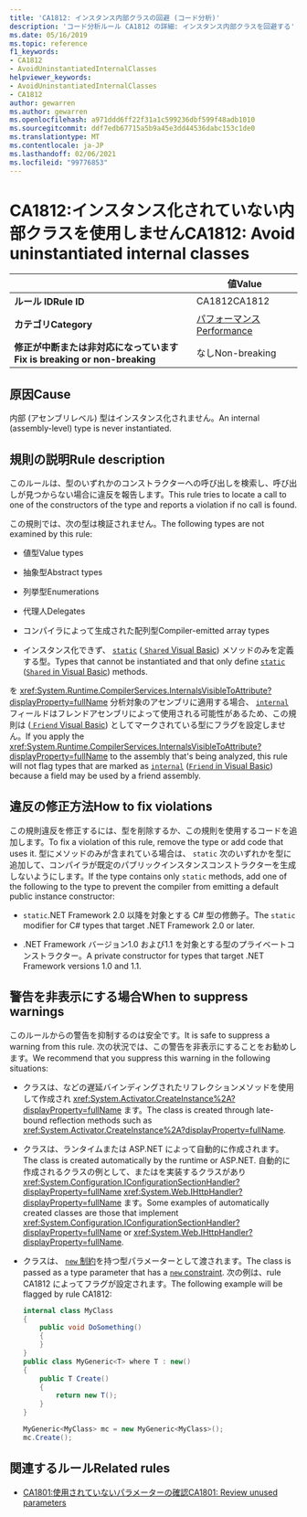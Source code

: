 ```yaml
---
title: 'CA1812: インスタンス内部クラスの回避 (コード分析)'
description: 'コード分析ルール CA1812 の詳細: インスタンス内部クラスを回避する'
ms.date: 05/16/2019
ms.topic: reference
f1_keywords:
- CA1812
- AvoidUninstantiatedInternalClasses
helpviewer_keywords:
- AvoidUninstantiatedInternalClasses
- CA1812
author: gewarren
ms.author: gewarren
ms.openlocfilehash: a971ddd6ff22f31a1c599236dbf599f48adb1010
ms.sourcegitcommit: ddf7edb67715a5b9a45e3dd44536dabc153c1de0
ms.translationtype: MT
ms.contentlocale: ja-JP
ms.lasthandoff: 02/06/2021
ms.locfileid: "99776853"
---
```

# <a name="ca1812-avoid-uninstantiated-internal-classes"></a><span data-ttu-id="cd0c7-103">CA1812:インスタンス化されていない内部クラスを使用しません</span><span class="sxs-lookup"><span data-stu-id="cd0c7-103">CA1812: Avoid uninstantiated internal classes</span></span>

| | <span data-ttu-id="cd0c7-104">値</span><span class="sxs-lookup"><span data-stu-id="cd0c7-104">Value</span></span> |
|-|-|
| <span data-ttu-id="cd0c7-105">**ルール ID**</span><span class="sxs-lookup"><span data-stu-id="cd0c7-105">**Rule ID**</span></span> |<span data-ttu-id="cd0c7-106">CA1812</span><span class="sxs-lookup"><span data-stu-id="cd0c7-106">CA1812</span></span>|
| <span data-ttu-id="cd0c7-107">**カテゴリ**</span><span class="sxs-lookup"><span data-stu-id="cd0c7-107">**Category**</span></span> |[<span data-ttu-id="cd0c7-108">パフォーマンス</span><span class="sxs-lookup"><span data-stu-id="cd0c7-108">Performance</span></span>](performance-warnings.md)|
| <span data-ttu-id="cd0c7-109">**修正が中断または非対応になっています**</span><span class="sxs-lookup"><span data-stu-id="cd0c7-109">**Fix is breaking or non-breaking**</span></span> |<span data-ttu-id="cd0c7-110">なし</span><span class="sxs-lookup"><span data-stu-id="cd0c7-110">Non-breaking</span></span>|

## <a name="cause"></a><span data-ttu-id="cd0c7-111">原因</span><span class="sxs-lookup"><span data-stu-id="cd0c7-111">Cause</span></span>

<span data-ttu-id="cd0c7-112">内部 (アセンブリレベル) 型はインスタンス化されません。</span><span class="sxs-lookup"><span data-stu-id="cd0c7-112">An internal (assembly-level) type is never instantiated.</span></span>

## <a name="rule-description"></a><span data-ttu-id="cd0c7-113">規則の説明</span><span class="sxs-lookup"><span data-stu-id="cd0c7-113">Rule description</span></span>

<span data-ttu-id="cd0c7-114">このルールは、型のいずれかのコンストラクターへの呼び出しを検索し、呼び出しが見つからない場合に違反を報告します。</span><span class="sxs-lookup"><span data-stu-id="cd0c7-114">This rule tries to locate a call to one of the constructors of the type and reports a violation if no call is found.</span></span>

<span data-ttu-id="cd0c7-115">この規則では、次の型は検証されません。</span><span class="sxs-lookup"><span data-stu-id="cd0c7-115">The following types are not examined by this rule:</span></span>

- <span data-ttu-id="cd0c7-116">値型</span><span class="sxs-lookup"><span data-stu-id="cd0c7-116">Value types</span></span>

- <span data-ttu-id="cd0c7-117">抽象型</span><span class="sxs-lookup"><span data-stu-id="cd0c7-117">Abstract types</span></span>

- <span data-ttu-id="cd0c7-118">列挙型</span><span class="sxs-lookup"><span data-stu-id="cd0c7-118">Enumerations</span></span>

- <span data-ttu-id="cd0c7-119">代理人</span><span class="sxs-lookup"><span data-stu-id="cd0c7-119">Delegates</span></span>

- <span data-ttu-id="cd0c7-120">コンパイラによって生成された配列型</span><span class="sxs-lookup"><span data-stu-id="cd0c7-120">Compiler-emitted array types</span></span>

- <span data-ttu-id="cd0c7-121">インスタンス化できず、 [`static`](../../../csharp/language-reference/keywords/static.md) ([ `Shared` Visual Basic](../../../visual-basic/language-reference/modifiers/shared.md)) メソッドのみを定義する型。</span><span class="sxs-lookup"><span data-stu-id="cd0c7-121">Types that cannot be instantiated and that only define [`static`](../../../csharp/language-reference/keywords/static.md) ([`Shared` in Visual Basic](../../../visual-basic/language-reference/modifiers/shared.md)) methods.</span></span>

<span data-ttu-id="cd0c7-122">を <xref:System.Runtime.CompilerServices.InternalsVisibleToAttribute?displayProperty=fullName> 分析対象のアセンブリに適用する場合、 [`internal`](../../../csharp/language-reference/keywords/internal.md) フィールドはフレンドアセンブリによって使用される可能性があるため、この規則は ([ `Friend` Visual Basic](../../../visual-basic/language-reference/modifiers/friend.md)) としてマークされている型にフラグを設定しません。</span><span class="sxs-lookup"><span data-stu-id="cd0c7-122">If you apply the <xref:System.Runtime.CompilerServices.InternalsVisibleToAttribute?displayProperty=fullName> to the assembly that's being analyzed, this rule will not flag types that are marked as [`internal`](../../../csharp/language-reference/keywords/internal.md) ([`Friend` in Visual Basic](../../../visual-basic/language-reference/modifiers/friend.md)) because a field may be used by a friend assembly.</span></span>

## <a name="how-to-fix-violations"></a><span data-ttu-id="cd0c7-123">違反の修正方法</span><span class="sxs-lookup"><span data-stu-id="cd0c7-123">How to fix violations</span></span>

<span data-ttu-id="cd0c7-124">この規則違反を修正するには、型を削除するか、この規則を使用するコードを追加します。</span><span class="sxs-lookup"><span data-stu-id="cd0c7-124">To fix a violation of this rule, remove the type or add code that uses it.</span></span> <span data-ttu-id="cd0c7-125">型にメソッドのみが含まれている場合は、 `static` 次のいずれかを型に追加して、コンパイラが既定のパブリックインスタンスコンストラクターを生成しないようにします。</span><span class="sxs-lookup"><span data-stu-id="cd0c7-125">If the type contains only `static` methods, add one of the following to the type to prevent the compiler from emitting a default public instance constructor:</span></span>

- <span data-ttu-id="cd0c7-126">`static`.NET Framework 2.0 以降を対象とする C# 型の修飾子。</span><span class="sxs-lookup"><span data-stu-id="cd0c7-126">The `static` modifier for C# types that target .NET Framework 2.0 or later.</span></span>

- <span data-ttu-id="cd0c7-127">.NET Framework バージョン1.0 および1.1 を対象とする型のプライベートコンストラクター。</span><span class="sxs-lookup"><span data-stu-id="cd0c7-127">A private constructor for types that target .NET Framework versions 1.0 and 1.1.</span></span>

## <a name="when-to-suppress-warnings"></a><span data-ttu-id="cd0c7-128">警告を非表示にする場合</span><span class="sxs-lookup"><span data-stu-id="cd0c7-128">When to suppress warnings</span></span>

<span data-ttu-id="cd0c7-129">このルールからの警告を抑制するのは安全です。</span><span class="sxs-lookup"><span data-stu-id="cd0c7-129">It is safe to suppress a warning from this rule.</span></span> <span data-ttu-id="cd0c7-130">次の状況では、この警告を非表示にすることをお勧めします。</span><span class="sxs-lookup"><span data-stu-id="cd0c7-130">We recommend that you suppress this warning in the following situations:</span></span>

- <span data-ttu-id="cd0c7-131">クラスは、などの遅延バインディングされたリフレクションメソッドを使用して作成され <xref:System.Activator.CreateInstance%2A?displayProperty=fullName> ます。</span><span class="sxs-lookup"><span data-stu-id="cd0c7-131">The class is created through late-bound reflection methods such as <xref:System.Activator.CreateInstance%2A?displayProperty=fullName>.</span></span>

- <span data-ttu-id="cd0c7-132">クラスは、ランタイムまたは ASP.NET によって自動的に作成されます。</span><span class="sxs-lookup"><span data-stu-id="cd0c7-132">The class is created automatically by the runtime or ASP.NET.</span></span> <span data-ttu-id="cd0c7-133">自動的に作成されるクラスの例として、またはを実装するクラスがあり <xref:System.Configuration.IConfigurationSectionHandler?displayProperty=fullName> <xref:System.Web.IHttpHandler?displayProperty=fullName> ます。</span><span class="sxs-lookup"><span data-stu-id="cd0c7-133">Some examples of automatically created classes are those that implement <xref:System.Configuration.IConfigurationSectionHandler?displayProperty=fullName> or <xref:System.Web.IHttpHandler?displayProperty=fullName>.</span></span>

- <span data-ttu-id="cd0c7-134">クラスは、 [ `new` 制約](../../../csharp/language-reference/keywords/new-constraint.md)を持つ型パラメーターとして渡されます。</span><span class="sxs-lookup"><span data-stu-id="cd0c7-134">The class is passed as a type parameter that has a [`new` constraint](../../../csharp/language-reference/keywords/new-constraint.md).</span></span> <span data-ttu-id="cd0c7-135">次の例は、rule CA1812 によってフラグが設定されます。</span><span class="sxs-lookup"><span data-stu-id="cd0c7-135">The following example will be flagged by rule CA1812:</span></span>

    ```csharp
    internal class MyClass
    {
        public void DoSomething()
        {
        }
    }
    public class MyGeneric<T> where T : new()
    {
        public T Create()
        {
            return new T();
        }
    }

    MyGeneric<MyClass> mc = new MyGeneric<MyClass>();
    mc.Create();
    ```

## <a name="related-rules"></a><span data-ttu-id="cd0c7-136">関連するルール</span><span class="sxs-lookup"><span data-stu-id="cd0c7-136">Related rules</span></span>

- [<span data-ttu-id="cd0c7-137">CA1801:使用されていないパラメーターの確認</span><span class="sxs-lookup"><span data-stu-id="cd0c7-137">CA1801: Review unused parameters</span></span>](ca1801.md)
